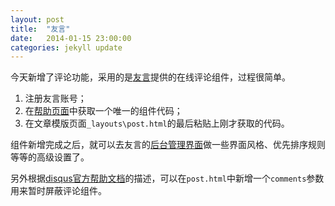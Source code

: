```yaml
---
layout: post
title:  "友言"
date:   2014-01-15 23:00:00
categories: jekyll update
---
```


今天新增了评论功能，采用的是[友言][uyHomepage]提供的在线评论组件，过程很简单。

1. 注册友言账号；
2. 在[帮助页面][uyDocument]中获取一个唯一的组件代码； 
3. 在文章模版页面`_layouts\post.html`的最后粘贴上刚才获取的代码。

组件新增完成之后，就可以去友言的[后台管理界面][uyAdmin]做一些界面风格、优先排序规则等等的高级设置了。

另外根据[disqus官方帮助文档][disqus]的描述，可以在`post.html`中新增一个`comments`参数用来暂时屏蔽评论组件。



[uyHomepage]: http://www.uyan.cc/
[uyDocument]: http://www.uyan.cc/getcode
[uyAdmin]:    http://www.uyan.cc/sites
[disqus]:     http://help.disqus.com/customer/portal/articles/472138-jekyll-installation-instructions